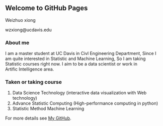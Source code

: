 ## Welcome to GitHub Pages

<p>Weizhuo xiong</p> 
<p>wzxiong@ucdavis.edu</p>

### About me
I am a master student at UC Davis in Civl Engineering Department, Since I am quite interested in Statistic and Machine Learning, So I am taking Statistic courses right now. I aim to be a data scientist or work in Artific Intelligence area.

### Taken or taking course

1. Data Science Technology (interactive data visualization with Web technology)
2. Advance Statistic Computing (High-performance computing in python)
3. Statistic Method Machine Learning





For more details see [My GitHub](https://github.com/wzxiong).
